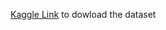 [Kaggle Link](https://www.kaggle.com/datasets/feeldidaxie/landing-page-ab-testing-dataset) to dowload the dataset